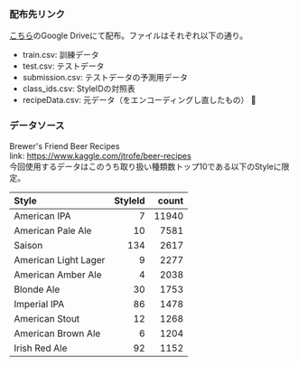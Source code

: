 ### 配布先リンク
[こちら](https://drive.google.com/open?id=17GyM6AJ-SkWTPESJBBQncCluaWYaz_Ay)のGoogle Driveにて配布。ファイルはそれぞれ以下の通り。   
  - train.csv: 訓練データ
  - test.csv: テストデータ
  - submission.csv: テストデータの予測用データ
  - class_ids.csv: StyleIDの対照表
  - recipeData.csv: 元データ（をエンコーディングし直したもの）

### データソース
Brewer's Friend Beer Recipes   
link: https://www.kaggle.com/jtrofe/beer-recipes   
今回使用するデータはこのうち取り扱い種類数トップ10である以下のStyleに限定。   

|Style|StyleId|count|
|:--|--:|--:|
| American IPA         |       7 |     11940 |
| American Pale Ale    |      10 |     7581 |
| Saison               |     134 |     2617 |
| American Light Lager |       9 |     2277 |
| American Amber Ale   |       4 |     2038 |
| Blonde Ale           |      30 |     1753 |
| Imperial IPA         |      86 |     1478 |
| American Stout       |      12 |     1268 |
| American Brown Ale   |       6 |      1204 |
|Irish Red Ale        |      92 |      1152 |
